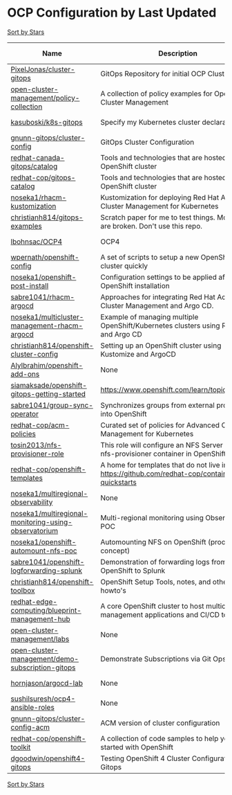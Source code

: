 # OCP Configuration by Last Updated

[Sort by Stars](OCP%20Configuration.Stars.md)

Name | Description | Last Updated | Stars 
--- | --- | --- | --- 
[PixelJonas/cluster-gitops](https://github.com/PixelJonas/cluster-gitops) | GitOps Repository for initial OCP Cluster | 2021-12-24 | 7 
[open-cluster-management/policy-collection](https://github.com/open-cluster-management/policy-collection) | A collection of policy examples for Open Cluster Management | 2021-12-23 | 95 
[kasuboski/k8s-gitops](https://github.com/kasuboski/k8s-gitops) | Specify my Kubernetes cluster declaratively | 2021-12-22 | 21 
[gnunn-gitops/cluster-config](https://github.com/gnunn-gitops/cluster-config) | GitOps Cluster Configuration | 2021-12-21 | 23 
[redhat-canada-gitops/catalog](https://github.com/redhat-cop/gitops-catalog) | Tools and technologies that are hosted on an OpenShift cluster | 2021-12-21 | 95 
[redhat-cop/gitops-catalog](https://github.com/redhat-cop/gitops-catalog) | Tools and technologies that are hosted on an OpenShift cluster | 2021-12-21 | 95 
[noseka1/rhacm-kustomization](https://github.com/noseka1/rhacm-kustomization) | Kustomization for deploying Red Hat Advanced Cluster Management for Kubernetes | 2021-12-16 | 4 
[christianh814/gitops-examples](https://github.com/christianh814/gitops-examples) | Scratch paper for me to test things. Most things are broken. Don't use this repo. | 2021-12-09 | 53 
[lbohnsac/OCP4](https://github.com/lbohnsac/OCP4) | OCP4 | 2021-12-09 | 21 
[wpernath/openshift-config](https://github.com/wpernath/openshift-config) | A set of scripts to setup a new OpenShift cluster quickly | 2021-11-30 | 5 
[noseka1/openshift-post-install](https://github.com/noseka1/openshift-post-install) | Configuration settings to be applied after OpenShift installation | 2021-11-23 | 0 
[sabre1041/rhacm-argocd](https://github.com/sabre1041/rhacm-argocd) | Approaches for integrating Red Hat Advanced Cluster Management and Argo CD. | 2021-11-12 | 6 
[noseka1/multicluster-management-rhacm-argocd](https://github.com/noseka1/multicluster-management-rhacm-argocd) | Example of managing multiple OpenShift/Kubernetes clusters using RHACM and Argo CD | 2021-11-08 | 10 
[christianh814/openshift-cluster-config](https://github.com/christianh814/openshift-cluster-config) | Setting up an OpenShift cluster using Kustomize and ArgoCD | 2021-10-18 | 23 
[AlyIbrahim/openshift-add-ons](https://github.com/AlyIbrahim/openshift-add-ons) | None | 2021-10-13 | 1 
[siamaksade/openshift-gitops-getting-started](https://github.com/siamaksade/openshift-gitops-getting-started) | https://www.openshift.com/learn/topics/gitops/ | 2021-10-08 | 44 
[sabre1041/group-sync-operator](https://github.com/sabre1041/group-sync-operator) | Synchronizes groups from external providers into OpenShift | 2021-09-20 | 1 
[redhat-cop/acm-policies](https://github.com/redhat-cop/acm-policies) | Curated set of policies for Advanced Cluster Management for Kubernetes | 2021-09-02 | 5 
[tosin2013/nfs-provisioner-role](https://github.com/tosin2013/nfs-provisioner-role) | This role will configure an NFS Server and a nfs-provisioner container in OpenShift. | 2021-08-04 | 1 
[redhat-cop/openshift-templates](https://github.com/redhat-cop/openshift-templates) | A home for templates that do not live in https://github.com/redhat-cop/containers-quickstarts | 2021-06-03 | 34 
[noseka1/multiregional-observability](https://github.com/noseka1/multiregional-observability) | None | 2021-05-24 | 1 
[noseka1/multiregional-monitoring-using-observatorium](https://github.com/noseka1/multiregional-monitoring-using-observatorium) | Multi-regional monitoring using Observatorium POC | 2021-05-24 | 1 
[noseka1/openshift-automount-nfs-poc](https://github.com/noseka1/openshift-automount-nfs-poc) | Automounting NFS on OpenShift (proof of concept) | 2021-05-23 | 2 
[sabre1041/openshift-logforwarding-splunk](https://github.com/sabre1041/openshift-logforwarding-splunk) | Demonstration of forwarding logs from OpenShift to Splunk | 2021-05-22 | 17 
[christianh814/openshift-toolbox](https://github.com/christianh814/openshift-toolbox) | OpenShift Setup Tools, notes, and other howto's | 2021-04-22 | 46 
[redhat-edge-computing/blueprint-management-hub](https://github.com/redhat-edge-computing/blueprint-management-hub) | A core OpenShift cluster to host multicluster management applications and CI/CD tools | 2021-04-22 | 8 
[open-cluster-management/labs](https://github.com/open-cluster-management/labs) | None | 2021-03-18 | 28 
[open-cluster-management/demo-subscription-gitops](https://github.com/open-cluster-management/demo-subscription-gitops) | Demonstrate Subscriptions via Git Ops | 2021-02-02 | 13 
[hornjason/argocd-lab](https://github.com/hornjason/argocd-lab) | None | 2020-12-21 | 5 
[sushilsuresh/ocp4-ansible-roles](https://github.com/sushilsuresh/ocp4-ansible-roles) | None | 2020-11-06 | 31 
[gnunn-gitops/cluster-config-acm](https://github.com/gnunn-gitops/cluster-config-acm) | ACM version of cluster configuration | 2020-09-27 | 0 
[redhat-cop/openshift-toolkit](https://github.com/redhat-cop/openshift-toolkit) | A collection of code samples to help you get started with OpenShift | 2020-08-10 | 217 
[dgoodwin/openshift4-gitops](https://github.com/dgoodwin/openshift4-gitops) | Testing OpenShift 4 Cluster Configuration With Gitops | 2020-02-11 | 17 

[Sort by Stars](OCP%20Configuration.Stars.md)